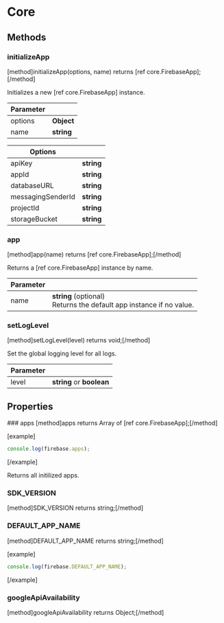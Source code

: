 # Core

## Methods

### initializeApp
[method]initializeApp(options, name) returns [ref core.FirebaseApp];[/method]

Initializes a new [ref core.FirebaseApp] instance.

| Parameter |         |
| --------- | ------- |
| options   | **Object** |
| name   | **string** |

| Options |           |
| --------- | ------- |
| apiKey   | **string** |
| appId   | **string** |
| databaseURL   | **string** |
| messagingSenderId   | **string** |
| projectId   | **string** |
| storageBucket   | **string** |

### app
[method]app(name) returns [ref core.FirebaseApp];[/method]

Returns a [ref core.FirebaseApp] instance by name.

| Parameter |         |
| --------- | ------- |
| name   | **string** (optional) <br /> Returns the default app instance if no value. |

### setLogLevel
[method]setLogLevel(level) returns void;[/method]

Set the global logging level for all logs.

| Parameter |         |
| --------- | ------- |
| level   | **string** or **boolean** |

## Properties

### apps
[method]apps returns Array of [ref core.FirebaseApp];[/method]

[example]
```js
console.log(firebase.apps);
```
[/example]

Returns all initilized apps.

### SDK_VERSION
[method]SDK_VERSION returns string;[/method]

### DEFAULT_APP_NAME
[method]DEFAULT_APP_NAME returns string;[/method]

[example]
```js
console.log(firebase.DEFAULT_APP_NAME);
```
[/example]

### googleApiAvailability
[method]googleApiAvailability returns Object;[/method]
